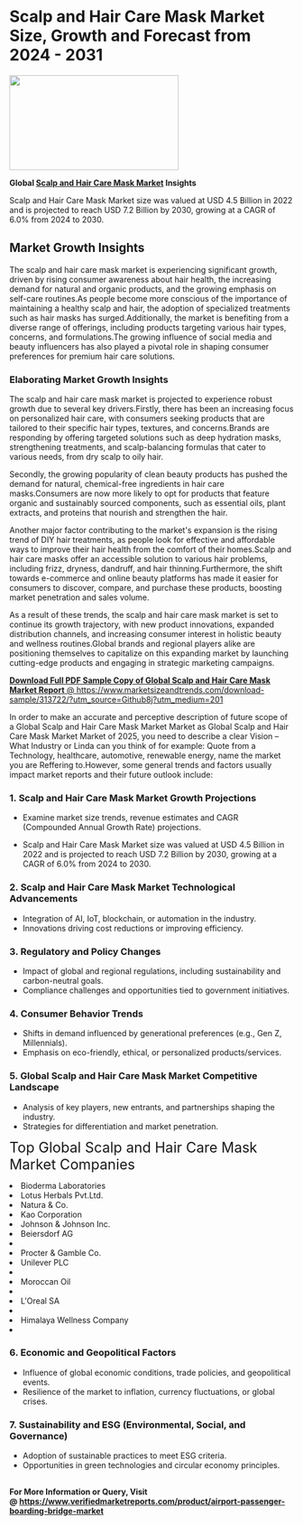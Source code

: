 <H1>Scalp and Hair Care Mask Market Size, Growth and Forecast from 2024 - 2031</H1><img class="aligncenter size-medium wp-image-584254" src="https://thirdeyenews.in/wp-content/uploads/2024/09/Global-Market-Research-300x168.jpeg" alt="" width="300" height="168" /><p><strong>Global&nbsp;<a href="https://www.marketsizeandtrends.com/download-sample/313722/?utm_source=Github8j?utm_medium=201">Scalp and Hair Care Mask Market</a> Insights</strong></p><p>Scalp and Hair Care Mask Market size was valued at USD 4.5 Billion in 2022 and is projected to reach USD 7.2 Billion by 2030, growing at a CAGR of 6.0% from 2024 to 2030.</p><p><h2>Market Growth Insights</h2> <p>The scalp and hair care mask market is experiencing significant growth, driven by rising consumer awareness about hair health, the increasing demand for natural and organic products, and the growing emphasis on self-care routines.As people become more conscious of the importance of maintaining a healthy scalp and hair, the adoption of specialized treatments such as hair masks has surged.Additionally, the market is benefiting from a diverse range of offerings, including products targeting various hair types, concerns, and formulations.The growing influence of social media and beauty influencers has also played a pivotal role in shaping consumer preferences for premium hair care solutions.</p> <p><a href="sample-link.com"></a></p> <h3>Elaborating Market Growth Insights</h3> <p>The scalp and hair care mask market is projected to experience robust growth due to several key drivers.Firstly, there has been an increasing focus on personalized hair care, with consumers seeking products that are tailored to their specific hair types, textures, and concerns.Brands are responding by offering targeted solutions such as deep hydration masks, strengthening treatments, and scalp-balancing formulas that cater to various needs, from dry scalp to oily hair.</p> <p>Secondly, the growing popularity of clean beauty products has pushed the demand for natural, chemical-free ingredients in hair care masks.Consumers are now more likely to opt for products that feature organic and sustainably sourced components, such as essential oils, plant extracts, and proteins that nourish and strengthen the hair.</p> <p>Another major factor contributing to the market's expansion is the rising trend of DIY hair treatments, as people look for effective and affordable ways to improve their hair health from the comfort of their homes.Scalp and hair care masks offer an accessible solution to various hair problems, including frizz, dryness, dandruff, and hair thinning.Furthermore, the shift towards e-commerce and online beauty platforms has made it easier for consumers to discover, compare, and purchase these products, boosting market penetration and sales volume.</p> <p>As a result of these trends, the scalp and hair care mask market is set to continue its growth trajectory, with new product innovations, expanded distribution channels, and increasing consumer interest in holistic beauty and wellness routines.Global brands and regional players alike are positioning themselves to capitalize on this expanding market by launching cutting-edge products and engaging in strategic marketing campaigns.</p> <p><a href="more-insights-link.com"></p><p><span class=""><strong>Download Full PDF Sample Copy of Global Scalp and Hair Care Mask Market Report</strong> @ <a href="https://www.marketsizeandtrends.com/download-sample/313722/?utm_source=Github8j?utm_medium=201" target="_blank">https://www.marketsizeandtrends.com/download-sample/313722/?utm_source=Github8j?utm_medium=201</a></span></p><p>In order to make an accurate and perceptive description of future scope of a Global&nbsp;Scalp and Hair Care Mask Market Market as Global&nbsp;Scalp and Hair Care Mask Market Market of 2025, you need to describe a clear Vision &ndash; What Industry or Linda can you think of for example: Quote from a Technology, healthcare, automotive, renewable energy, name the market you are Reffering to.However, some general trends and factors usually impact market reports and their future outlook include:</p><h3>1.&nbsp;<strong>Scalp and Hair Care Mask Market Growth Projections</strong></h3><ul><li>Examine market size trends, revenue estimates and CAGR (Compounded Annual Growth Rate) projections.</li><li><p>Scalp and Hair Care Mask Market size was valued at USD 4.5 Billion in 2022 and is projected to reach USD 7.2 Billion by 2030, growing at a CAGR of 6.0% from 2024 to 2030.</p></li></ul><h3>2.&nbsp;<strong>Scalp and Hair Care Mask Market Technological Advancements</strong></h3><ul><li>Integration of AI, IoT, blockchain, or automation in the industry.</li><li>Innovations driving cost reductions or improving efficiency.</li></ul><h3>3.&nbsp;<strong>Regulatory and Policy Changes</strong></h3><ul><li>Impact of global and regional regulations, including sustainability and carbon-neutral goals.</li><li>Compliance challenges and opportunities tied to government initiatives.</li></ul><h3>4.&nbsp;<strong>Consumer Behavior Trends</strong></h3><ul><li>Shifts in demand influenced by generational preferences (e.g., Gen Z, Millennials).</li><li>Emphasis on eco-friendly, ethical, or personalized products/services.</li></ul><h3>5.&nbsp;<strong>Global Scalp and Hair Care Mask Market Competitive Landscape</strong></h3><ul><li>Analysis of key players, new entrants, and partnerships shaping the industry.</li><li>Strategies for differentiation and market penetration.</li></ul><p data-pm-slice="1 1 []"><span style="color: inherit; font-family: inherit; font-size: 25px;">Top Global Scalp and Hair Care Mask Market Companies</span></p><div class="" data-test-id=""><p><li>Bioderma Laboratories</li><li> Lotus Herbals Pvt.Ltd.</li><li> Natura & Co.</li><li> Kao Corporation</li><li> Johnson & Johnson Inc.</li><li> Beiersdorf AG</li><li></li><li> Procter & Gamble Co.</li><li> Unilever PLC</li><li></li><li> Moroccan Oil</li><li></li><li> L'Oreal SA</li><li></li><li> Himalaya Wellness Company</li><li></li></p></div><h3>6.&nbsp;<strong>Economic and Geopolitical Factors</strong></h3><ul><li>Influence of global economic conditions, trade policies, and geopolitical events.</li><li>Resilience of the market to inflation, currency fluctuations, or global crises.</li></ul><h3>7.&nbsp;<strong>Sustainability and ESG (Environmental, Social, and Governance)</strong></h3><ul><li>Adoption of sustainable practices to meet ESG criteria.</li><li>Opportunities in green technologies and circular economy principles.</li></ul><h2><strong style="font-size: 14px;">For More Information or Query, Visit @&nbsp;</strong><a style="background-color: #ffffff; font-size: 14px;" href="https://www.marketsizeandtrends.com/report/scalp-and-hair-care-mask-market/" target="_blank">https://www.verifiedmarketreports.com/product/airport-passenger-boarding-bridge-market</a></h2>